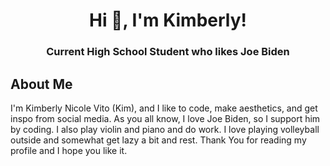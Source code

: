<h1 align="center">Hi 👋, I'm Kimberly!</h1>
<h3 align="center">Current High School Student who likes Joe Biden</h3>

## About Me
I'm Kimberly Nicole Vito (Kim), and I like to code, make aesthetics, and get inspo from social media. As you all know, I love Joe Biden, so I support him by coding. I also play violin and piano and do work. I love playing volleyball outside and somewhat get lazy a bit and rest. 
Thank You for reading my profile and I hope you like it. 
